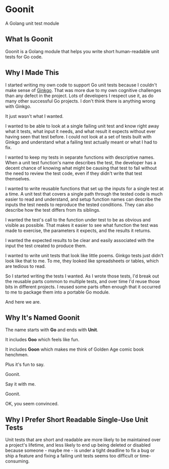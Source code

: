 # Goonit

A Golang unit test module

## What Is Goonit

Goonit is a Golang module that helps you write short human-readable unit tests
for Go code.

## Why I Made This

I started writing my own code to support Go unit tests because I couldn't make
sense of [Ginkgo](https://github.com/onsi/ginkgo).  That was more due to my own
cognitive challenges than any defect in the project.  Lots of developers I
respect use it, as do many other successful Go projects.  I don't think there is
anything wrong with Ginkgo.

It just wasn't what I wanted.

I wanted to be able to look at a single failing unit test and know right away
what it tests, what input it needs, and what result it expects without ever
having seen that test before.  I could not look at a set of tests built with
Ginkgo and understand what a failing test actually meant or what I had to fix.

I wanted to keep my tests in separate functions with descriptive names.  When a
unit test function's name describes the test, the developer has a decent chance
of knowing what might be causing that test to fail without the need to review
the test code, even if they didn't write that test themselves.

I wanted to write reusable functions that set up the inputs for a single test at
a time.  A unit test that covers a single path through the tested code is much 
easier to read and understand, and setup function names can describe the inputs
the test needs to reproduce the tested conditions.  They can also describe how 
the test differs from its siblings.

I wanted the test's call to the function under test to be as obvious and visible
as possible.  That makes it easier to see what function the test was made to 
exercise, the parameters it expects, and the results it returns.

I wanted the expected results to be clear and easily associated with
the input the test created to produce them.

I wanted to write unit tests that look like little poems.  Ginkgo tests just 
didn't look like that to me.  To me, they looked like spreadsheets or tables,
which are tedious to read.

So I started writing the tests I wanted.  As I wrote those tests, I'd break out
the reusable parts common to multiple tests, and over time I'd reuse those bits
in different projects.  I reused some parts often enough that it occurred to me
to package them into a portable Go module.

And here we are.

## Why It's Named Goonit

The name starts with **Go** and ends with **Unit**.

It includes **Goo** which feels like fun.

It includes **Goon** which makes me think of Golden Age comic book henchmen.

Plus it's fun to say.

Goonit.

Say it with me.

Goonit.

OK, you seem convinced.

## Why I Prefer Short Readable Single-Use Unit Tests

Unit tests that are short and readable are more likely to be maintained over a
project's lifetime, and less likely to end up being deleted or disabled because
someone - maybe me - is under a tight deadline to fix a bug or ship a feature 
and fixing a failing unit tests seems too difficult or time-consuming.


